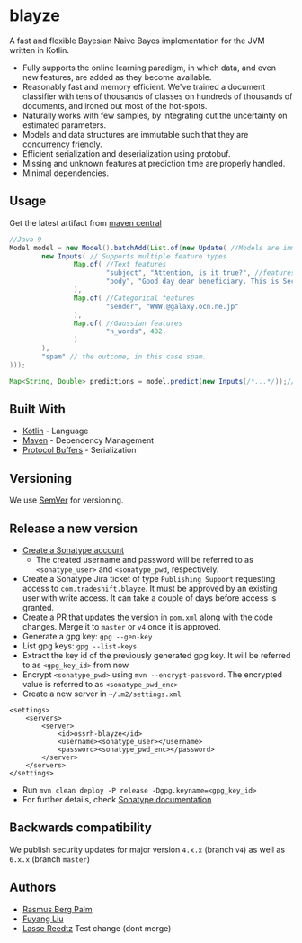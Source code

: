 # blayze

A fast and flexible Bayesian Naive Bayes implementation for the JVM written in Kotlin.

 * Fully supports the online learning paradigm, in which data, and even new features, are added as they become available.
 * Reasonably fast and memory efficient. We've trained a document classifier with tens of thousands of classes on hundreds of thousands of documents, and ironed out most of the hot-spots.
 * Naturally works with few samples, by integrating out the uncertainty on estimated parameters.
 * Models and data structures are immutable such that they are concurrency friendly.
 * Efficient serialization and deserialization using protobuf.
 * Missing and unknown features at prediction time are properly handled.
 * Minimal dependencies.
  
## Usage

Get the latest artifact from [maven central](https://search.maven.org/#search%7Cga%7C1%7Cg%3A%22com.tradeshift%22%20a%3A%22blayze%22) 

````java
//Java 9
Model model = new Model().batchAdd(List.of(new Update( //Models are immutable
        new Inputs( // Supports multiple feature types
                Map.of( //Text features
                        "subject", "Attention, is it true?", //features are named.
                        "body", "Good day dear beneficiary. This is Secretary to president of Benin republic is writing this email ..." // multiple features of the same type have different names
                ),
                Map.of( //Categorical features
                        "sender", "WWW.@galaxy.ocn.ne.jp"
                ),
                Map.of( //Gaussian features
                        "n_words", 482.
                )
        ),
        "spam" // the outcome, in this case spam.
)));

Map<String, Double> predictions = model.predict(new Inputs(/*...*/));// e.g. {"spam": 0.624, "ham": 0.376}
````

## Built With
 * [Kotlin](https://kotlinlang.org/) - Language
 * [Maven](https://maven.apache.org/) - Dependency Management
 * [Protocol Buffers](https://developers.google.com/protocol-buffers/) - Serialization
 
## Versioning

We use [SemVer](http://semver.org/) for versioning.

## Release a new version
- [Create a Sonatype account](https://issues.sonatype.org/secure/Signup!default.jspa)
  - The created username and password will be referred to as `<sonatype_user>` and `<sonatype_pwd`, respectively.
- Create a Sonatype Jira ticket of type `Publishing Support` requesting access to `com.tradeshift.blayze`.
It must be approved by an existing user with write access. It can take a couple of days before access is granted.
- Create a PR that updates the version in `pom.xml` along with the code changes. Merge it to `master` or `v4` 
once it is approved. 
- Generate a gpg key: `gpg --gen-key`
- List gpg keys: `gpg --list-keys`
- Extract the key id of the previously generated gpg key. It will be referred to as `<gpg_key_id>` from now
- Encrypt `<sonatype_pwd>` using `mvn --encrypt-password`. The encrypted value is referred to as `<sonatype_pwd_enc>`
- Create a new server in `~/.m2/settings.xml`
```
<settings>
    <servers>
        <server>
            <id>ossrh-blayze</id>
            <username><sonatype_user></username>
            <password><sonatype_pwd_enc></password>
        </server>      
    </servers>
</settings>
```
- Run `mvn clean deploy -P release -Dgpg.keyname=<gpg_key_id>`
- For further details, check [Sonatype documentation](https://central.sonatype.org/publish/publish-guide/)

## Backwards compatibility
We publish security updates for major version `4.x.x` (branch `v4`) as well as `6.x.x` (branch `master`)

## Authors

 * [Rasmus Berg Palm](https://github.com/rasmusbergpalm)
 * [Fuyang Liu](https://github.com/liufuyang)
 * [Lasse Reedtz](https://github.com/lre)
Test change (dont merge)
